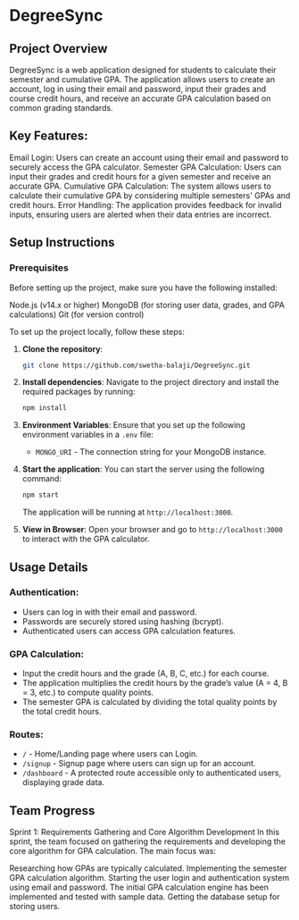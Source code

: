 # DegreeSync

## Project Overview
DegreeSync is a web application designed for students to calculate their semester and cumulative GPA. The application allows users to create an account, log in using their email and password, input their grades and course credit hours, and receive an accurate GPA calculation based on common grading standards.

## Key Features:
Email Login: Users can create an account using their email and password to securely access the GPA calculator.
Semester GPA Calculation: Users can input their grades and credit hours for a given semester and receive an accurate GPA.
Cumulative GPA Calculation: The system allows users to calculate their cumulative GPA by considering multiple semesters' GPAs and credit hours.
Error Handling: The application provides feedback for invalid inputs, ensuring users are alerted when their data entries are incorrect.

## Setup Instructions
### Prerequisites
Before setting up the project, make sure you have the following installed:

Node.js (v14.x or higher)
MongoDB (for storing user data, grades, and GPA calculations)
Git (for version control)

To set up the project locally, follow these steps:

1. **Clone the repository**:
    ```bash
    git clone https://github.com/swetha-balaji/DegreeSync.git
    ```

2. **Install dependencies**:
    Navigate to the project directory and install the required packages by running:
    ```bash
    npm install
    ```

3. **Environment Variables**:
    Ensure that you set up the following environment variables in a `.env` file:
    - `MONGO_URI` - The connection string for your MongoDB instance.

4. **Start the application**:
    You can start the server using the following command:
    ```bash
    npm start
    ```
    The application will be running at `http://localhost:3000`.

5. **View in Browser**:
    Open your browser and go to `http://localhost:3000` to interact with the GPA calculator.

## Usage Details

### Authentication:
- Users can log in with their email and password.
- Passwords are securely stored using hashing (bcrypt).
- Authenticated users can access GPA calculation features.

### GPA Calculation:
- Input the credit hours and the grade (A, B, C, etc.) for each course.
- The application multiplies the credit hours by the grade’s value (A = 4, B = 3, etc.) to compute quality points.
- The semester GPA is calculated by dividing the total quality points by the total credit hours.

### Routes:
- `/` - Home/Landing page where users can Login.
- `/signup` - Signup page where users can sign up for an account.
- `/dashboard` - A protected route accessible only to authenticated users, displaying grade data.
   
## Team Progress
Sprint 1: Requirements Gathering and Core Algorithm Development
In this sprint, the team focused on gathering the requirements and developing the core algorithm for GPA calculation. The main focus was:

Researching how GPAs are typically calculated.
Implementing the semester GPA calculation algorithm.
Starting the user login and authentication system using email and password.
The initial GPA calculation engine has been implemented and tested with sample data.
Getting the database setup for storing users.
